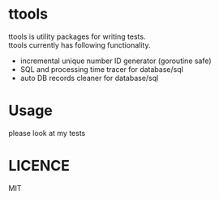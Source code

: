 # ttools

ttools is utility packages for writing tests.  
ttools currently has following functionality.  

- incremental unique number ID generator (goroutine safe)
- SQL and processing time tracer for database/sql
- auto DB records cleaner for database/sql

# Usage

please look at my tests

# LICENCE

MIT
